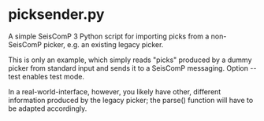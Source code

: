 picksender.py
=============

A simple SeisComP 3 Python script for importing picks from a
non-SeisComP picker, e.g. an existing legacy picker.

This is only an example, which simply reads "picks" produced by a
dummy picker from standard input and sends it to a SeisComP
messaging. Option --test enables test mode.

In a real-world-interface, however, you likely have other, different
information produced by the legacy picker; the parse() function will
have to be adapted accordingly.
